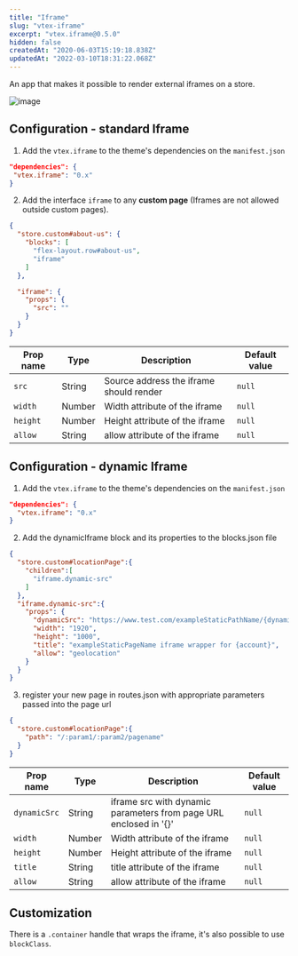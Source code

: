 ```yaml
---
title: "Iframe"
slug: "vtex-iframe"
excerpt: "vtex.iframe@0.5.0"
hidden: false
createdAt: "2020-06-03T15:19:18.838Z"
updatedAt: "2022-03-10T18:31:22.068Z"
---
```


An app that makes it possible to render external iframes on a store.

![image](https://cdn.jsdelivr.net/gh/vtexdocs/dev-portal-content@main/images/vtex-iframe-0.png)

## Configuration - standard Iframe

1. Add the `vtex.iframe` to the theme's dependencies on the `manifest.json`
```json
"dependencies": {
 "vtex.iframe": "0.x"
}
```
 
 2. Add the interface `iframe` to any **custom page** (Iframes are not allowed outside custom pages).
 
```json
{
  "store.custom#about-us": {
    "blocks": [
      "flex-layout.row#about-us",
      "iframe"
    ]
  },

  "iframe": {
    "props": {
      "src": ""
    }
  }
}
```

| Prop name | Type | Description | Default value |
|--------------|--------|--------------| --------|
| `src` | String | Source address the iframe should render | `null`
| `width` | Number | Width attribute of the iframe | `null`
| `height` | Number | Height attribute of the iframe | `null`
| `allow` | String | allow attribute of the iframe | `null`

## Configuration - dynamic Iframe

1. Add the `vtex.iframe` to the theme's dependencies on the `manifest.json`

```json
"dependencies": {
  "vtex.iframe": "0.x"
}
```

2. Add the dynamicIframe block and its properties to the blocks.json file

```json
{
  "store.custom#locationPage":{
    "children":[
      "iframe.dynamic-src"
    ]
  },
  "iframe.dynamic-src":{
    "props": {
      "dynamicSrc": "https://www.test.com/exampleStaticPathName/{dynamicParam1}/{dynamicParam2}/exampleStaticPageName",
      "width": "1920",
      "height": "1000",
      "title": "exampleStaticPageName iframe wrapper for {account}",
      "allow": "geolocation"
    }
  }
}
```
3. register your new page in routes.json with appropriate parameters passed into the page url

```json
{
  "store.custom#locationPage":{
    "path": "/:param1/:param2/pagename"
  }
}
```

| Prop name | Type | Description | Default value |
|--------------|--------|--------------| --------|
| `dynamicSrc` | String | iframe src with dynamic parameters from page URL enclosed in '{}' | `null`
| `width` | Number | Width attribute of the iframe | `null`
| `height` | Number | Height attribute of the iframe | `null`
| `title` | String | title attribute of the iframe | `null`
| `allow` | String | allow attribute of the iframe | `null`

## Customization

There is a `.container` handle that wraps the iframe, it's also possible to use `blockClass`.
